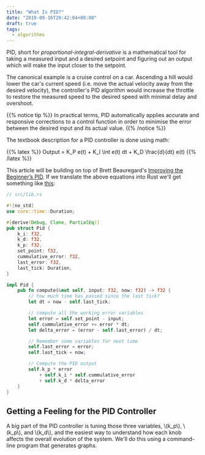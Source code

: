 ```yaml
---
title: "What Is PID?"
date: "2019-09-16T20:42:04+08:00"
draft: true
tags:
  - algorithms
---
```


PID, short for *proportional-integral-derivative* is a mathematical tool for
taking a measured input and a desired setpoint and figuring out an output which
will make the input closer to the setpoint.

The canonical example is a cruise control on a car. Ascending a hill would
lower the car's current speed (i.e. move the actual velocity away from the
desired velocity), the controller's PID algorithm would increase the throttle
to restore the measured speed to the desired speed with minimal delay and
overshoot.

{{% notice tip %}}
In practical terms, PID automatically applies accurate and responsive
corrections to a control function in order to minimise the error between the
desired input and its actual value.
{{% /notice %}}

The textbook description for a PID controller is done using math:

{{% latex %}}
Output = K_P e(t) + K_I \int e(t) dt + K_D \frac{d}{dt} e(t)
{{% /latex %}}

This article will be building on top of Brett Beauregard's 
[Improving the Beginner’s PID][intro]. If we translate the above equations into
Rust we'll get something like [this][pid-1]:

```rust
// src/lib.rs

#![no_std]
use core::time::Duration;

#[derive(Debug, Clone, PartialEq)]
pub struct Pid {
    k_i: f32,
    k_d: f32,
    k_p: f32,
    set_point: f32,
    cummulative_error: f32,
    last_error: f32,
    last_tick: Duration,
}

impl Pid {
    pub fn compute(&mut self, input: f32, now: f32) -> f32 {
        // how much time has passed since the last tick?
        let dt = now - self.last_tick;

        // compute all the working error variables
        let error = self.set_point - input;
        self.cummulative_error += error * dt;
        let delta_error = (error - self.last_error) / dt;

        // Remember some variables for next time
        self.last_error = error;
        self.last_tick = now;

        // Compute the PID output
        self.k_p * error
            + self.k_i * self.cummulative_error
            + self.k_d * delta_error
    }
}
```

## Getting a Feeling for the PID Controller

A big part of the PID controller is tuning those three variables, \\(k_p\\),
\\(k_p\\), and \\(k_d\\), and the easiest way to understand how each knob
affects the overall evolution of the system. We'll do this using a command-line
program that generates graphs.

[intro]: http://brettbeauregard.com/blog/2011/04/improving-the-beginners-pid-introduction/
[pid-1]: https://github.com/Michael-F-Bryan/pid/blob/2cf54e8556d01b495e35384305649c7605f239b5/src/main.rs